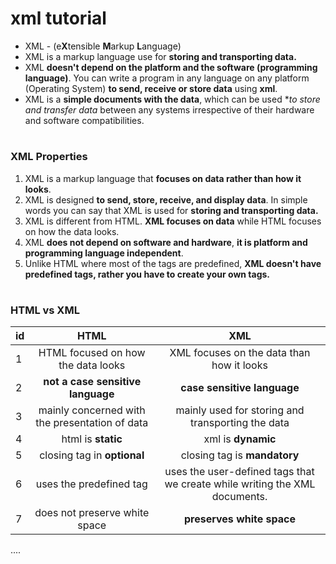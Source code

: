 # xml tutorial
- XML - (e**X**tensible **M**arkup **L**anguage)
- XML is a markup language use for **storing and transporting data.**
- XML **doesn't depend on the platform and the software (programming language)**. You can write a program in any language on any platform (Operating System) **to send, receive or store data** using **xml**. 
- XML is a **simple documents with the data**, which can be used **to store and transfer data* between any systems irrespective of their hardware and software compatibilities.
#
### XML Properties
1. XML is a markup language that **focuses on data rather than how it looks**.
2. XML is designed **to send, store, receive, and display data**. In simple words you can say that XML is used for **storing and transporting data.**
3. XML is different from HTML. **XML focuses on data** while HTML focuses on how the data looks.
4. XML **does not depend on software and hardware**, **it is platform and programming language independent**.
5. Unlike HTML where most of the tags are predefined, **XML doesn't have predefined tags, rather you have to create your own tags.**


#
### HTML vs XML
id | HTML | XML |
-- | :--: |:--:|
1 | HTML focused on how the data looks | XML focuses on the data than how it looks
2 | **not a case sensitive language** |  **case sensitive language**
3 | mainly concerned with the presentation of data | mainly used for storing and transporting the data
4 | html is **static** | xml is **dynamic**
5 | closing tag in **optional**| closing tag is **mandatory**
6 | uses the predefined tag | uses the user-defined tags that we create while writing the XML documents.
7 | does not preserve white space | **preserves white space**

....
